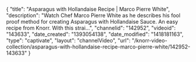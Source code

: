 {
    "title": "Asparagus with Hollandaise Recipe | Marco Pierre White",
    "description": "Watch Chef Marco Pierre White as he describes his fool proof method for creating Asparagus with Hollandaise Sauce. An easy recipe from Knorr. With this strai...",
    "channelid": "142952",
    "videoid": "143633",
    "date_created": "1393054138",
    "date_modified": "1418181163",
    "type": "captivate",
    "layout": "channelVideo",
    "url": "\/knorr-video-collection\/asparagus-with-hollandaise-recipe-marco-pierre-white\/142952-143633"
}